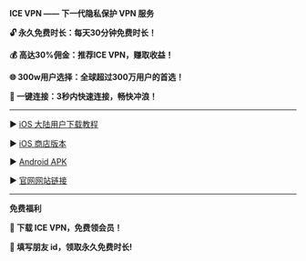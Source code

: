 **ICE VPN —— 下一代隐私保护 VPN 服务**

**🔓 永久免费时长：每天30分钟免费时长！**

**💰 高达30%佣金：推荐ICE VPN，赚取收益！**

**🌐 300w用户选择：全球超过300万用户的首选！**

**🚀 一键连接：3秒内快速连接，畅快冲浪！**


****
▶️ [iOS 大陆用户下载教程](https://github.com/CatherineIce/ICE-VPN/blob/48bbdec0a0c1c41aaf05a89dffb8d91dd59aa5d3/iOS%20%E7%89%88%E6%9C%AC%E4%B8%8B%E8%BD%BD%E6%95%99%E7%A8%8B.pdf)

▶️ [iOS 商店版本](https://apps.apple.com/us/app/ice-vpn/id6447135613?l=zh-Hans-CN)

▶️ [Android APK](Ice_VPN_0.0.1_arm64-v8a_07071137.apk.zip)

▶️ [官网网站链接](www.icevpn.app)

***
**免费福利**

**🎁 下载 ICE VPN，免费领会员！**

**🎁 填写朋友 id，领取永久免费时长!**
